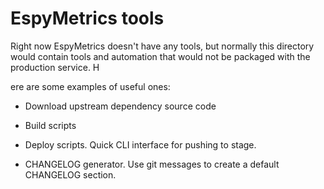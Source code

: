 # EspyMetrics tools

Right now EspyMetrics doesn't have any tools, but normally this
directory would contain tools and automation that would not be
packaged with the production service. H

ere are some examples of useful ones:

* Download upstream dependency source code
* Build scripts
* Deploy scripts. Quick CLI interface for pushing to stage.


* CHANGELOG generator. Use git messages to create a default CHANGELOG
  section.
